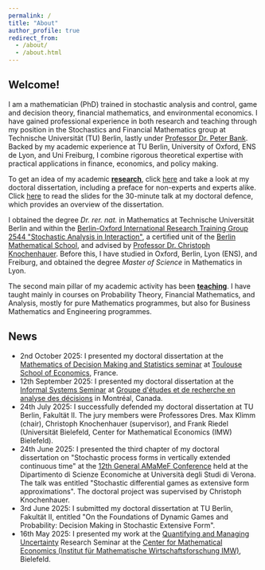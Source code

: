 ```yaml
---
permalink: /
title: "About"
author_profile: true
redirect_from: 
  - /about/
  - /about.html
---
```


## Welcome!

I am a mathematician (PhD) trained in stochastic analysis and control, game and decision theory, financial mathematics, and environmental economics. I have gained professional experience in both research and teaching through my position in the Stochastics and Financial Mathematics group at Technische Universität (TU) Berlin, lastly under <a href="https://www3.math.tu-berlin.de/stoch/wp_bank/">Professor Dr. Peter Bank</a>. Backed by my academic experience at TU Berlin, University of Oxford, ENS de Lyon, and Uni Freiburg, I combine rigorous theoretical expertise with practical applications in finance, economics, and policy making. 
<!--Experienced in team work, leadership, and management, I am interested in leveraging mathematics and game theory to understand and solve complex strategic problems and to support better decision making in economics, finance, and beyond.-->

To get an idea of my academic <a href="/research">**research**</a>, click <a href="https://doi.org/10.14279/depositonce-24410">here</a> and take a look at my doctoral dissertation, including a preface for non-experts and experts alike. Click <a href="{{ site.baseurl }}/files\On_the_Foundations_of_Dynamic_Games_and_Probability__Decision_Making_in_Stochastic_Extensive_Form.pdf">here</a> to read the slides for the 30-minute talk at my doctoral defence, which provides an overview of the dissertation.
<!--<embed src="{{ site.baseurl }}/files\On_the_Foundations_of_Dynamic_Games_and_Probability__Decision_Making_in_Stochastic_Extensive_Form.pdf" width="600" height="700" type='application/pdf'> -->

I obtained the degree <em>Dr. rer. nat.</em> in Mathematics at Technische Universität Berlin and within the <a href="https://www3.math.tu-berlin.de/stoch/IRTG/">Berlin-Oxford International Research Training Group 2544 "Stochastic Analysis in Interaction"</a>, a certified unit of the <a href="https://www.math-berlin.de/">Berlin Mathematical School</a>, and advised by <a href="https://www.stochasticcontrol.org">Professor Dr. Christoph Knochenhauer</a>. Before this, I have studied in Oxford, Berlin, Lyon (ENS), and Freiburg, and obtained the degree <em>Master of Science</em> in Mathematics in Lyon.

The second main pillar of my academic activity has been <a href="/teaching">**teaching**</a>. I have taught mainly in courses on Probability Theory, Financial Mathematics, and Analysis, mostly for pure Mathematics programmes, but also for Business Mathematics and Engineering programmes.

## News

* 2nd October 2025: I presented my doctoral dissertation at the <a href="https://www.tse-fr.eu/seminars/2025-foundations-dynamic-games-and-probability-decision-making-stochastic-extensive-form">Mathematics of Decision Making and Statistics seminar</a> at <a href="https://www.tse-fr.eu/fr">Toulouse School of Economics</a>, France.
* 12th September 2025: I presented my doctoral dissertation at the <a href="https://www.gerad.ca/en/events/2352">Informal Systems Seminar</a> at <a href="https://www.gerad.ca/fr">Groupe d'études et de recherche en analyse des décisions</a> in Montréal, Canada.
* 24th July 2025: I successfully defended my doctoral dissertation at TU Berlin, Fakultät II. The jury members were Professores Dres. Max Klimm (chair), Christoph Knochenhauer (supervisor), and Frank Riedel (Universität Bielefeld, Center for Mathematical Economics (IMW) Bielefeld). 
* 24th June 2025: I presented the third chapter of my doctoral dissertation on "Stochastic process forms in vertically extended continuous time" at the <a href="https://sites.google.com/view/amamef2025/home">12th General AMaMeF Conference</a> held at the Dipartimento di Scienze Economiche at Università degli Studi di Verona. The talk was entitled "Stochastic differential games as extensive form approximations". The doctoral project was supervised by Christoph Knochenhauer.
* 3rd June 2025: I submitted my doctoral dissertation at TU Berlin, Fakultät II, entitled "On the Foundations of Dynamic Games and Probability: Decision Making in Stochastic Extensive Form".
* 16th May 2025: I presented my work at the <a href="https://www.uni-bielefeld.de/forschung/profil/fokusbereiche/quamu/index.xml">Quantifying and Managing Uncertainty</a> Research Seminar at the <a href="https://www.uni-bielefeld.de/zwe/imw/">Center for Mathematical Economics (Institut für Mathematische Wirtschaftsforschung IMW)</a>, Bielefeld.

